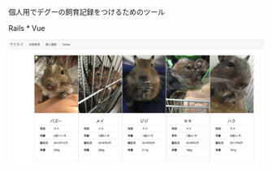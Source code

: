 個人用でデグーの飼育記録をつけるためのツール

Rails * Vue

![SS](https://github.com/Sa2Knight/screenshot/blob/master/degulog2.png)
